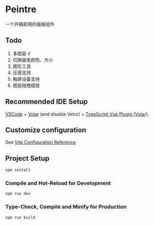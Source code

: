 # Peintre

一个开箱即用的画板组件

## Todo
1. 多图层 √
2. 切换画笔颜色、大小
3. 图形工具
4. 压感支持
5. 触屏设备支持
6. 图层拖拽摆放

## Recommended IDE Setup

[VSCode](https://code.visualstudio.com/) + [Volar](https://marketplace.visualstudio.com/items?itemName=johnsoncodehk.volar) (and disable Vetur) + [TypeScript Vue Plugin (Volar)](https://marketplace.visualstudio.com/items?itemName=johnsoncodehk.vscode-typescript-vue-plugin).

## Customize configuration

See [Vite Configuration Reference](https://vitejs.dev/config/).

## Project Setup

```sh
npm install
```

### Compile and Hot-Reload for Development

```sh
npm run dev 
```

### Type-Check, Compile and Minify for Production

```sh
npm run build
```
